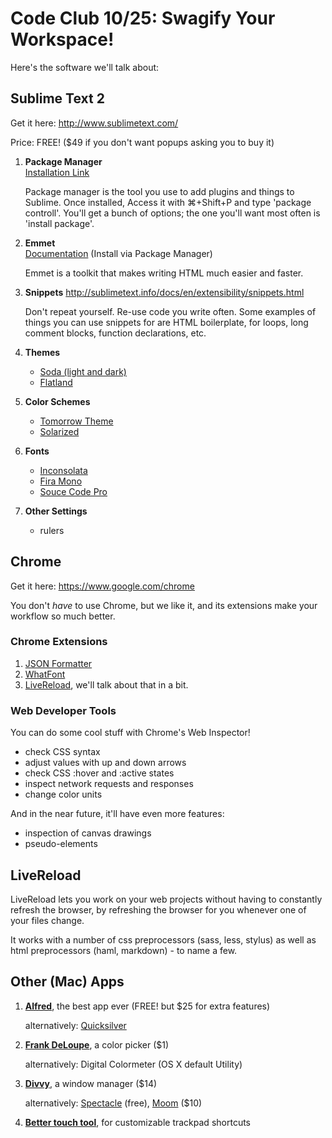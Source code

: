Code Club 10/25: Swagify Your Workspace!
========================================

Here's the software we'll talk about:

## Sublime Text 2

Get it here: http://www.sublimetext.com/

Price: FREE! ($49 if you don't want popups asking you to buy it)

1.  **Package Manager**  
    [Installation Link](https://sublime.wbond.net/installation#st2)
    
    Package manager is the tool you use to add plugins and things to Sublime. Once installed, Access it with ⌘+Shift+P and type 'package controll'. You'll get a bunch of options; the one you'll want most often is 'install package'.

2.  **Emmet**  
    [Documentation](http://docs.emmet.io/) (Install via Package Manager)

    Emmet is a toolkit that makes writing HTML much easier and faster. 

3.  **Snippets**
    http://sublimetext.info/docs/en/extensibility/snippets.html

    Don't repeat yourself. Re-use code you write often. Some examples of things you can use snippets for are HTML boilerplate, for loops, long comment blocks, function declarations, etc.

4.  **Themes**
    -   [Soda (light and dark)](https://github.com/buymeasoda/soda-theme/)
    -   [Flatland](https://github.com/thinkpixellab/flatland)

5.  **Color Schemes**
    -   [Tomorrow Theme](https://github.com/chriskempson/tomorrow-theme)
    -   [Solarized](http://ethanschoonover.com/solarized)

6.  **Fonts**
    -   [Inconsolata](http://www.levien.com/type/myfonts/inconsolata.html)
    -   [Fira Mono](https://github.com/buildingfirefoxos/Building-Blocks/tree/gh-pages/fonts/FiraSans)
    -   [Souce Code Pro](http://blogs.adobe.com/typblography/2012/09/source-code-pro.html)

7. **Other Settings**
    -   rulers




## Chrome

Get it here: https://www.google.com/chrome

You don't *have* to use Chrome, but we like it, and its extensions make your workflow so much better.

### Chrome Extensions
1. [JSON Formatter](https://chrome.google.com/webstore/detail/json-formatter/bcjindcccaagfpapjjmafapmmgkkhgoa?hl=en)
2. [WhatFont](https://chrome.google.com/webstore/detail/whatfont/jabopobgcpjmedljpbcaablpmlmfcogm?hl=en)
3. [LiveReload](https://chrome.google.com/webstore/detail/livereload/jnihajbhpnppcggbcgedagnkighmdlei?hl=en), we'll talk about that in a bit.

### Web Developer Tools

You can do some cool stuff with Chrome's Web Inspector!
*   check CSS syntax
*   adjust values with up and down arrows
*   check CSS :hover and :active states
*   inspect network requests and responses
*   change color units

And in the near future, it'll have even more features:
*   inspection of canvas drawings
*   pseudo-elements

## LiveReload

LiveReload lets you work on your web projects without having to constantly refresh the browser, by refreshing the browser for you whenever one of your files change.

It works with a number of css preprocessors (sass, less, stylus) as well as html preprocessors (haml, markdown) - to name a few.

## Other (Mac) Apps

1. **[Alfred](http://alfredapp.com)**, the best app ever (FREE! but $25 for extra features)
    
    alternatively: [Quicksilver](http://qsapp.com/)

2. **[Frank DeLoupe](https://itunes.apple.com/us/app/frank-deloupe/id530458789?mt=12)**, a color picker ($1)
    
    alternatively: Digital Colormeter (OS X default Utility)

3. **[Divvy](http://mizage.com/divvy/)**, a window manager ($14)
    
    alternatively: [Spectacle](http://spectacleapp.com/)  (free), [Moom](http://manytricks.com/moom/) ($10)

4. **[Better touch tool](http://bettertouchtool.en.softonic.com/mac)**, for customizable trackpad shortcuts

